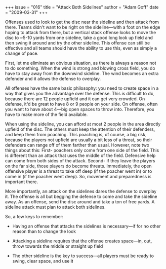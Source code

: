 +++
issue = "016"
title = "Attack Both Sidelines"
author = "Adam Goff"
date = "2009-03-31"
+++

Offenses used to look to get the disc near the sideline and then attack from
there. Teams didn't want to be right on the sideline—with a foot on the edge
hoping to attack from there, but a vertical stack offense looks to move the
disc to ~5-10 yards from one sideline, take a good long look up field and then
swing it around and try the other sideline. This offense can still be
effective and all teams should have the ability to use this, even as simply a
change of pace.  
  
First, let me eliminate an obvious situation, as there is always a reason not
to do something. When the wind is strong and blowing cross field, you do have
to stay away from the downwind sideline. The wind becomes an extra defender
and it allows the defense to overplay.  
  
All offenses have the same basic philosophy: you need to create space in a way
that gives you the advantage over the defense. This is difficult to do,
because there are 12 people upfield and it can get very crowded. On defense,
it'd be great to have 8 or 9 people on your side. On offense, often you want
to have about 4—big open spaces to throw into. Therefore, you have to make
more of the field available.  
  
When using the sideline, you can afford at most 2 people in the area directly
upfield of the disc. The others must keep the attention of their defenders,
and keep them from poaching. This poaching is, of course, a big risk, because
the players not upfield are usually a bit less of a threat, so their defenders
can range off of them farther than usual. However, note two things about this:
First- poachers only come from one side of the field. This is different than
an attack that uses the middle of the field. Defensive help can come from both
sides of the attack. Second- if they leave the players on the far side, those
players do become threats. Immediately, the open offensive player is a threat
to take off deep (if the poacher went in) or to come in (if the poacher went
deep). So, movement and preparedness is important there.  
  
More importantly, an attack on the sidelines dares the defense to overplay it.
The offense is all but begging the defense to come and take the sideline away.
As an offense, send the disc around and take a ton of free yards. A sideline
attack must plan to attack both sidelines.  
  
So, a few keys to remember:

  * Having an offense that attacks the sidelines is necessary—if for no other reason than to change the look  

  * Attacking a sideline requires that the offense creates space—in, out, throw towards the middle or straight up field  

  * The other sideline is the key to success—all players must be ready to swing, clear space, and use it
